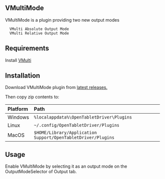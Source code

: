 ## VMultiMode

VMultiMode is a plugin providing two new output modes

      VMulti Absolute Output Mode
      VMulti Relative Output Mode

## Requirements

Install [VMulti](https://github.com/X9VoiD/vmulti-bin/releases/latest)

## Installation

Download VMultiMode plugin from [latest releases.](https://github.com/X9VoiD/VoiDPlugins/releases/latest)

Then copy zip contents to:

| Platform | Path |
| :-- | :-- |
| Windows | `%localappdata%\OpenTabletDriver\Plugins` |
| Linux | `~/.config/OpenTabletDriver/Plugins` |
| MacOS | `$HOME/Library/Application Support/OpenTabletDriver/Plugins` |

## Usage

Enable VMultiMode by selecting it as an output mode on the OutputModeSelector of Output tab.
